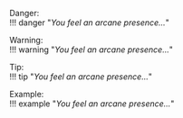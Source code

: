 Danger: <br>
!!! danger "*You feel an arcane presence...*"

Warning: <br>
!!! warning "*You feel an arcane presence...*"

Tip: <br>
!!! tip "*You feel an arcane presence...*"

Example: <br>
!!! example "*You feel an arcane presence...*"
